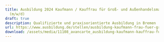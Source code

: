 ```yaml
---
title: Ausbildung 2024 Kaufmann / Kauffrau für Groß- und Außenhandelsmanagement
  (m/w/d)
draft: true
description: Qualifizierte und praxisorientierte Ausbildung in Bremen
url: https://www.ausbildung.de/stellen/ausbildung-kaufmann-frau-fuer-gross-und-aussenhandelsmanagement-m-w-d-bei-avancarte-gmbh-in-bremen-7c9f68dc-0403-4137-a18c-dfe8e6716009/
download: /assets/media/11108_avancarte_ausbildung-kaufmann-kauffrau-fuer-gross-und-aussenhandelsmanagement-2024_bremen_html.pdf
---
```

